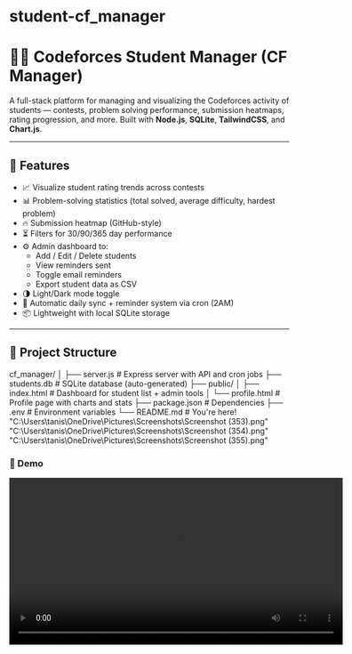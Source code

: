 ﻿# student-cf_manager
 # 🧑‍🎓 Codeforces Student Manager (CF Manager)

A full-stack platform for managing and visualizing the Codeforces activity of students — contests, problem solving performance, submission heatmaps, rating progression, and more. Built with **Node.js**, **SQLite**, **TailwindCSS**, and **Chart.js**.

---

## 🚀 Features

- 📈 Visualize student rating trends across contests
- 📊 Problem-solving statistics (total solved, average difficulty, hardest problem)
- 🔥 Submission heatmap (GitHub-style)
- ⏳ Filters for 30/90/365 day performance
- ⚙️ Admin dashboard to:
  - Add / Edit / Delete students
  - View reminders sent
  - Toggle email reminders
  - Export student data as CSV
- 🌗 Light/Dark mode toggle
- 📧 Automatic daily sync + reminder system via cron (2AM)
- 📦 Lightweight with local SQLite storage

---

## 📁 Project Structure

cf_manager/
│
├── server.js # Express server with API and cron jobs
├── students.db # SQLite database (auto-generated)
├── public/
│ ├── index.html # Dashboard for student list + admin tools
│ └── profile.html # Profile page with charts and stats
├── package.json # Dependencies
├── .env # Environment variables
└── README.md # You're here!
"C:\Users\tanis\OneDrive\Pictures\Screenshots\Screenshot (353).png"
"C:\Users\tanis\OneDrive\Pictures\Screenshots\Screenshot (354).png"
"C:\Users\tanis\OneDrive\Pictures\Screenshots\Screenshot (355).png"
### 🎥 Demo

<video src="C:\Users\tanis\Videos\Captures" controls width="600"></video>

